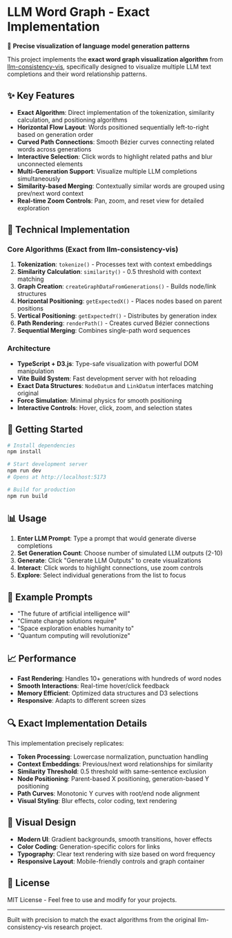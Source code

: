 # LLM Word Graph - Exact Implementation

🧠 **Precise visualization of language model generation patterns**

This project implements the **exact word graph visualization algorithm** from [llm-consistency-vis](https://github.com/anthropics/llm-consistency-vis), specifically designed to visualize multiple LLM text completions and their word relationship patterns.

## ✨ Key Features

- **Exact Algorithm**: Direct implementation of the tokenization, similarity calculation, and positioning algorithms
- **Horizontal Flow Layout**: Words positioned sequentially left-to-right based on generation order
- **Curved Path Connections**: Smooth Bézier curves connecting related words across generations
- **Interactive Selection**: Click words to highlight related paths and blur unconnected elements
- **Multi-Generation Support**: Visualize multiple LLM completions simultaneously
- **Similarity-based Merging**: Contextually similar words are grouped using prev/next word context
- **Real-time Zoom Controls**: Pan, zoom, and reset view for detailed exploration

## 🔧 Technical Implementation

### Core Algorithms (Exact from llm-consistency-vis)

1. **Tokenization**: `tokenize()` - Processes text with context embeddings
2. **Similarity Calculation**: `similarity()` - 0.5 threshold with context matching
3. **Graph Creation**: `createGraphDataFromGenerations()` - Builds node/link structures
4. **Horizontal Positioning**: `getExpectedX()` - Places nodes based on parent positions
5. **Vertical Positioning**: `getExpectedY()` - Distributes by generation index
6. **Path Rendering**: `renderPath()` - Creates curved Bézier connections
7. **Sequential Merging**: Combines single-path word sequences

### Architecture

- **TypeScript + D3.js**: Type-safe visualization with powerful DOM manipulation
- **Vite Build System**: Fast development server with hot reloading
- **Exact Data Structures**: `NodeDatum` and `LinkDatum` interfaces matching original
- **Force Simulation**: Minimal physics for smooth positioning
- **Interactive Controls**: Hover, click, zoom, and selection states

## 🚀 Getting Started

```bash
# Install dependencies
npm install

# Start development server
npm run dev
# Opens at http://localhost:5173

# Build for production
npm run build
```

## 📊 Usage

1. **Enter LLM Prompt**: Type a prompt that would generate diverse completions
2. **Set Generation Count**: Choose number of simulated LLM outputs (2-10)
3. **Generate**: Click "Generate LLM Outputs" to create visualizations
4. **Interact**: Click words to highlight connections, use zoom controls
5. **Explore**: Select individual generations from the list to focus

## 🎯 Example Prompts

- "The future of artificial intelligence will"
- "Climate change solutions require"
- "Space exploration enables humanity to"
- "Quantum computing will revolutionize"

## 📈 Performance

- **Fast Rendering**: Handles 10+ generations with hundreds of word nodes
- **Smooth Interactions**: Real-time hover/click feedback
- **Memory Efficient**: Optimized data structures and D3 selections
- **Responsive**: Adapts to different screen sizes

## 🔍 Exact Implementation Details

This implementation precisely replicates:

- **Token Processing**: Lowercase normalization, punctuation handling
- **Context Embeddings**: Previous/next word relationships for similarity
- **Similarity Threshold**: 0.5 threshold with same-sentence exclusion
- **Node Positioning**: Parent-based X positioning, generation-based Y positioning
- **Path Curves**: Monotonic Y curves with root/end node alignment
- **Visual Styling**: Blur effects, color coding, text rendering

## 🎨 Visual Design

- **Modern UI**: Gradient backgrounds, smooth transitions, hover effects
- **Color Coding**: Generation-specific colors for links
- **Typography**: Clear text rendering with size based on word frequency
- **Responsive Layout**: Mobile-friendly controls and graph container

## 📝 License

MIT License - Feel free to use and modify for your projects.

---

Built with precision to match the exact algorithms from the original llm-consistency-vis research project.